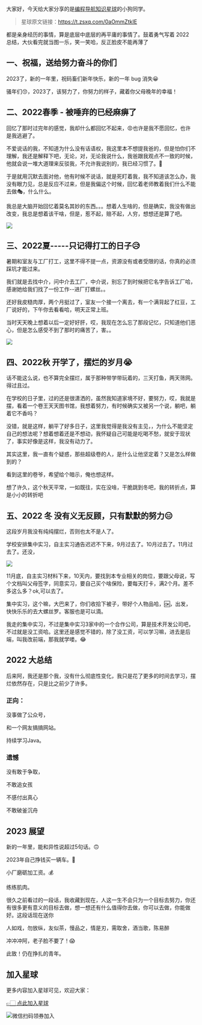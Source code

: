 大家好，今天给大家分享的是[编程导航知识星球](https://mp.weixin.qq.com/s?__biz=MzI1NDczNTAwMA==&mid=2247524980&idx=2&sn=9ddcdb6c52aa096ed4c5ad0ced946a7d&chksm=e9c28583deb50c95f3c2665713a8bbc372c68332b3bfb846cf4b23af3f1cc07164832a291335&token=689599617&lang=zh_CN&scene=21#wechat_redirect)的小狗同学。

> 星球原文链接：https://t.zsxq.com/0aOmmZtkIE

都是亲身经历的事情，算是底层中底层的再平庸的事情了。鼓着勇气写着 2022 总结，大伙看完就当图一乐，笑一笑哈，反正脸皮不能再薄了

## 一、祝福，送给努力奋斗的你们


2023了，新的一年里，祝码畜们新年快乐，新的一年 bug 消失😀


骚年们😚，2023了，该努力了，你努力的样子，藏着你父母晚年的幸福！



## 二、2022春季 - 被唾弃的已经麻痹了


回忆了那时过完年的感觉，我却什么都回忆不起来，😡也许是我不愿回忆，也许是我逃避了。


不爱说话的我，不知道为什么没有话语权，我这里本不想提我爸的，但是怕你们不理解，我还是解释下吧，无论，对，无论我说什么，我爸跟我观点不一致的时候，他就会说一堆大道理来反驳我，不允许我说别的，我已经习惯了。👼



于是就用沉默去面对他，他有时候不说话，就是死盯着我，我不知道该怎么办，我没有眼力见，总是反应不过来，但是我偏这个时候，回忆着老师教着我们什么不能去做🎭，什么什么。



我总是大脑开始回忆着莫名其妙的东西。。。想着人生啥的，但是确实，我没有做出改变，我总是想着该干啥，但是，惹不起，赔不起，人穷，想想还是算了吧。

![](https://files.mdnice.com/user/31817/3db7ee78-b7b4-4df5-8162-4cbfe90a2ac7.png)



## 三、2022夏-----只记得打工的日子😥


暑期和室友与工厂打工，这里不得不提一点，资源没有或者受限的话，你真的必须踩坑才能过来。



我们就是去找中介，问中介去工厂，中介说，别忘了到时候把它名字告诉工厂哈，感谢她给我们找了一份工作--进厂打螺丝。。



还好我皮糙肉厚，两个月挺过了，室友一个接一个离去，有一个满背起了红豆，工厂说好的，下午你去看看哈，明天正常上班。



当时天天晚上想着以后一定好好肝，哎，我现在怎么忘了那段记忆，只知道他们恶心，但是怎么感受不到了那时的痛苦了，害。。


![](https://files.mdnice.com/user/31817/9ba7aa5a-ed21-4800-a8e6-adaf050a9370.png)













## 四、2022秋 开学了，摆烂的岁月😭


话不能这么说，也不算完全摆烂，属于那种带学带玩着的，三天打鱼，两天筛网。得过且过。



在学校的日子里，过的还是很潇洒的，虽然我知道家境不好，要努力，哎，我就是摆，看着一个卷王天天图书馆，我想着努力，有时候确实又被另一个说，躺吧，躺着它不香吗？



没错，就是这样，躺平了好多日子，这里我觉得是我没有主见，，为什么不能坚定自己的想法呢？想着想着还是不想动，我怀疑自己可能是吃喝不愁，就安于现状了，事实好像是这样，我没有动力了。



其实这里，我一直有个疑惑，那些超级卷的人，是什么让他坚定着？又是怎么样做到的？

看到这里的卷爷，希望给个暗示，俺也想这样。



想了许久，这个秋天平常，一如既往，实在没啥，干脆跳到冬吧，我的转折点，算是小小的转折吧



## 五、2022 冬 没有义无反顾，只有默默的努力😑


这段岁月我没有纯纯摆烂，否则也太不是人了。



学校安排集中实习，自主实习通告迟迟不下来，9月过去了。10月过去了。11月过去了。还没，


![](https://files.mdnice.com/user/31817/fdd71d44-bb20-4729-a674-cd2e84e67a9e.png)




11月底，自主实习材料下来，10天内，要找到本专业相关的岗位，要跟父母说，写个文档叫父母签字，同意实习，要自己买个啥保险，要每天打卡，满2个月。差不多这么多？ok,可以去了。



集中实习，这个嘛，大巴来了，你们收拾下被子，带好个人物品哈，🆗，出发，快快乐乐的去大螺丝罗。客服也是可以滴。



我走的集中实习，不过是集中实习3家中的一个合作公司，算是技术开发公司吧，不过就是没工资哈。这里还是感觉不错的，除了没工资，可以学习嘛，进去是后端，叫我改前端，那我就学喽。😂





## 2022 大总结


后来阿，我还是那个我，没有什么彻底性变化，我只是花了更多的时间去学习，摆烂依然存在，只是比之前少了许多。



### 正向：


没事做了公众号，



和一个网友搞搞网站。



持续学习Java。



### 遗憾


没有敢于争取，



不敢追女孩



不感付出真心



不敢破釜沉舟



## 2023 展望


新的一年里，能和异性说超过5句话。🙃



2023年自己挣钱买一辆车。🚗



小厂磨砺加工资。💰



练练肌肉。



很久之前看过的一段话，我收藏到现在，人这一生不会只为一个目标去努力，你还有很多更有意义的目标去做，想一想还有什么值得你去做，你可以去做，你能做好。这段话现在送你



人如戏，勿放纵，友似茶，慢品之，情是刃，需取舍，酒当歌，陈易醉



冲冲冲阿，老子脸不要了！😱



此致！仍在挣扎的青年。

## 加入星球

更多内容加入星球可见，欢迎大家：

[👉🏻 点此加入星球](https://yuyuanweb.feishu.cn/wiki/SDtMwjR1DituVpkz5MLc3fZLnzb)

![微信扫码领券加入](https://www.codefather.cn/img/%E7%9F%A5%E8%AF%86%E6%98%9F%E7%90%83%E6%89%AB%E7%A0%81.jpeg)
